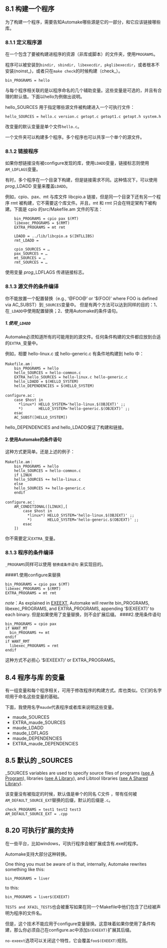 ## 8.1 构建一个程序
为了构建一个程序，需要告知Automake哪些源是它的一部分，和它应该链接哪些库。

### 8.1.1 定义程序源
在一个包含了要被构建进程序的资源（非库或脚本）的文件夹，使用`PROGRAMS`。

程序可以被安装到`bindir, sbindir, libexecdir, pkglibexecdir`，或者根本不安装(noinst_)，或者只在`make check`的时候构建（check_）。
```
bin_PROGRAMS = hello
```
与每个程序相关联的是以程序命名的几个辅助变量。这些变量是可选的，并且有合理的默认值。下面以hello为例做出说明。

hello_SOURCES 用于指定哪些源文件被构建进入一个可执行文件：
```
hello_SOURCES = hello.c version.c getopt.c getopt1.c getopt.h system.h
```
改变量的默认变量是单个文件`hello.c`。

一个文件夹可以构建多个程序。多个程序也可以共享一个单个的源文件。

### 8.1.2 链接程序
如果你想链接没有被configure发现的库，使用`LDADD`变量，链接标志则使用`AM_LDFLAGS`变量。

有时，多个程序在一个目录下构建，但是链接需求不同。这种情况下，可以使用 *prog*_LDADD 变量来覆盖`LDADD`。

例如，cpio、pax、mt 与库文件 libcpio.a 链接，但是同一个目录下还有另一个程序 rmt 被构建，它不需要这个库文件。并且，mt 和 rmt 只会在特定架构下被构建。下面是 cpio 的src/Makefile.am 文件的写法：
```make
    bin_PROGRAMS = cpio pax $(MT)
    libexec_PROGRAMS = $(RMT)
    EXTRA_PROGRAMS = mt rmt

    LDADD = ../lib/libcpio.a $(INTLLIBS)
    rmt_LDADD =

    cpio_SOURCES = …
    pax_SOURCES = …
    mt_SOURCES = …
    rmt_SOURCES = …
```
使用变量 *prog*_LDFLAGS 传递链接标志。

### 8.1.3 源文件的条件编译
你不能放置一个配置替换（e.g., ‘@FOO@’ or ‘$(FOO)’ where FOO is defined via AC_SUBST）到`_SOURCES`变量中。
但是有两个方法可以达到同样的目的：1、在`_LDADD`中使用配置替换；2、使用Automake的条件语句。

##### 1.使用`_LDADD`
Automake必须知道所有的可能用到的源文件。任何条件构建的文件都应放到合适的`EXTRA_`变量中。

例如，相要 hello-linux.c 或 hello-generic.c 有条件地构建到 hello 中：
```
Makefile.am：
    bin_PROGRAMS = hello
    hello_SOURCES = hello-common.c
    EXTRA_hello_SOURCES = hello-linux.c hello-generic.c
    hello_LDADD = $(HELLO_SYSTEM)
    hello_DEPENDENCIES = $(HELLO_SYSTEM)

configure.ac：
    case $host in
      *linux*) HELLO_SYSTEM='hello-linux.$(OBJEXT)' ;;
      *)       HELLO_SYSTEM='hello-generic.$(OBJEXT)' ;;
    esac
    AC_SUBST([HELLO_SYSTEM])
```
hello_DEPENDENCIES and hello_LDADD保证了构建和链接。

#### 2.使用Automake的条件语句
这种方式更简单。还是上述的例子：
```
Makefile.am：
    bin_PROGRAMS = hello
    hello_SOURCES = hello-common.c
    if LINUX
    hello_SOURCES += hello-linux.c
    else
    hello_SOURCES += hello-generic.c
    endif

configure.ac：
    AM_CONDITIONAL([LINUX],[
        case $host in
          *linux*) HELLO_SYSTEM='hello-linux.$(OBJEXT)' ;;
          *)       HELLO_SYSTEM='hello-generic.$(OBJEXT)' ;;
        esac
    ])
```
你不需要定义`EXTRA_`变量。

### 8.1.3 程序的条件编译
`_PROGRAMS`同样可以使用 `替换或条件语句` 来实现目的。

####1.使用configure来替换
```
bin_PROGRAMS = cpio pax $(MT)
libexec_PROGRAMS = $(RMT)
EXTRA_PROGRAMS = mt rmt
```
*note*：As explained in [EXEEXT](https://www.gnu.org/software/automake/manual/automake.html#EXEEXT), Automake will rewrite bin_PROGRAMS, libexec_PROGRAMS, and EXTRA_PROGRAMS, appending ‘$(EXEEXT)’ to each binary.
但是如果使用了变量替换，则不会扩展后缀。
####2.使用条件语句
```
bin_PROGRAMS = cpio pax
if WANT_MT
  bin_PROGRAMS += mt
endif
if WANT_RMT
  libexec_PROGRAMS = rmt
endif
```
这种方式不必担心 ‘$(EXEEXT)’ or EXTRA_PROGRAMS。

## 8.4 程序与库 的变量
有一组变量和每个程序相关，可用于修改程序的构建方式。库也类似。它们的名字呗用于命名这些变量的基础。

下面，我使用名字`maude`代表程序或者库来说明这些变量。

- maude_SOURCES 
- EXTRA_maude_SOURCES 
- maude_LDADD 
- maude_LDFLAGS
- maude_DEPENDENCIES 
- EXTRA_maude_DEPENDENCIES 

## 8.5 默认的 _SOURCES
_SOURCES variables are used to specify source files of programs ([see A Program](https://www.gnu.org/software/automake/manual/automake.html#A-Program)), libraries ([see A Library](https://www.gnu.org/software/automake/manual/automake.html#A-Library)), and Libtool libraries ([see A Shared Library](https://www.gnu.org/software/automake/manual/automake.html#A-Shared-Library)). 

该变量没有被指定的时候，默认值是单个的同名 C文件 ，带有任何被`AM_DEFAULT_SOURCE_EXT`替换的后缀，默认的后缀是`.c`。
```
check_PROGRAMS = test1 test2 test3
AM_DEFAULT_SOURCE_EXT = .cpp
```
## 8.20 可执行扩展的支持
在一些平台，比如windows，可执行程序会被扩展成含有.exe的程序。

Automake支持大部分这种转换。

One thing you must be aware of is that, internally, Automake rewrites something like this:
```
bin_PROGRAMS = liver
```
to this:
```
bin_PROGRAMS = liver$(EXEEXT)
```
`TESTS and XFAIL_TESTS`也会被重写如果在同一个Makefile中他们包含了已经被声明为程序的文件名。

但是，这个技术不能应用于configure变量替换。这意味着如果你使用了条件构建，那么你必须自己在configure.ac中添加`$(EXEEXT)`扩展其后缀。

`no-exeext`选项可以关闭这个特性，它会覆盖`foo$(EXEEXT)`规则。

